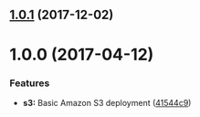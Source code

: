 <a name="1.0.1"></a>
## [1.0.1](https://github.com/nfroidure/cloud-pages/compare/v1.0.0...v1.0.1) (2017-12-02)



<a name="1.0.0"></a>
# 1.0.0 (2017-04-12)


### Features

* **s3:** Basic Amazon S3 deployment ([41544c9](https://github.com/nfroidure/cloud-pages/commit/41544c9))



